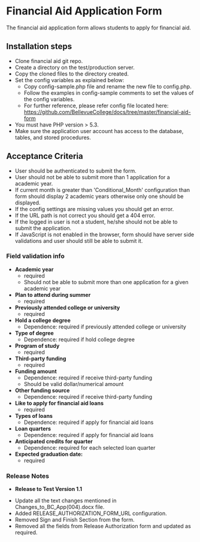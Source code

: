 # Financial Aid Application Form

The financial aid application form allows students to apply for financial aid.

## Installation steps

* Clone financial aid git repo.
* Create a directory on the test/production server.
* Copy the cloned files to the directory created. 
* Set the config variables as explained below:
    * Copy config-sample.php file and rename the new file to config.php.
    * Follow the examples in config-sample comments to set the values of the config variables.
    * For further reference, please refer config file located here:
    https://github.com/BellevueCollege/docs/tree/master/financial-aid-form
* You must have PHP version > 5.3.
* Make sure the application user account has access to the database, tables, and stored procedures.

## Acceptance Criteria

* User should be authenticated to submit the form.
* User should not be able to submit more than 1 application for a academic year.
* If current month is greater than 'Conditional_Month' configuration than form should display 2 academic years otherwise only one should be displayed.
* If the config settings are missing values you should get an error.
* If the URL path is not correct you should get a 404 error.
* If the logged in user is not a student, he/she should not be able to submit the application.
* If JavaScript is not enabled in the browser, form should have server side validations and user should still be able to submit it.


### Field validation info
* **Academic year**
    - required
    - Should not be able to submit more than one application for a given academic year
* **Plan to attend during summer**
    - required
* **Previously attended college or university**
    - required
* **Hold a college degree**
    - Dependence: required if previously attended college or university
* **Type of degree**
    - Dependence: required if hold college degree
* **Program of study**
    - required
* **Third-party funding**
    - required
* **Funding amount**
    - Dependence: required if receive third-party funding
    - Should be valid dollar/numerical amount
* **Other funding source**
    - Dependence: required if receive third-party funding
* **Like to apply for financial aid loans**
    - required
* **Types of loans**
    - Dependence: required if apply for financial aid loans
* **Loan quarters**
    - Dependence: required if apply for financial aid loans
* **Anticipated credits for quarter**
    - Dependence: required for each selected loan quarter
* **Expected graduation date:**
    - required


### Release Notes
* **Release to Test Version 1.1**
- Update all the text changes mentioned in Changes_to_BC_App(004).docx file.
- Added RELEASE_AUTHORIZATION_FORM_URL configuration.
- Removed  Sign and Finish Section from the form.
- Removed all the fields from Release Authorization form and updated as required. 
